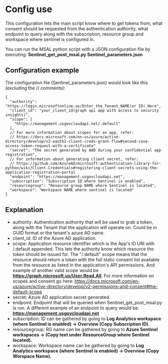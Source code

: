 # Config use

This configuration lets the main script know where to get tokens from, what consent should be requested from the authentication authority, what endpoint to query along with the subscription, resource group and workspace where sentinel is configured in.

You can run the MSAL python script with a JSON configuration file by executing:
**Sentinel_get_post_msal.py Sentinel_parameters.json**

## Configuration example
The configuration file (Sentinel_parameters.json) would look like this (excluding the // comments):

```
{
  "authority": "https://login.microsoftonline.us/Enter_the_Tenant_NAME(or ID)_Here",
  "client_id": "your_client_id(graph api app with access to security insights)",
  "scope": [
    "https://management.usgovcloudapi.net/.default"
  ],
  // For more information about scopes for an app, refer:
  // https://docs.microsoft.com/en-us/azure/active-directory/develop/v2-oauth2-client-creds-grant-flow#second-case-access-token-request-with-a-certificate"
  "secret": "The secret generated by AAD during your confidential app registration",
  // For information about generating client secret, refer:
  // https://github.com/AzureAD/microsoft-authentication-library-for-python/wiki/Client-Credentials#registering-client-secrets-using-the-application-registration-portal
  "endpoint": "https://management.usgovcloudapi.net",
  "subscription": "Subscription ID where Sentinel is enabled",
  "resourcegroup": "Resource group NAME where Sentinel is located",
  "workspace": "Workspace NAME where sentinel is located"
}
```

## Explanation
- authority: Authentication authority that will be used to grab a token, along with the Tenant that the application will operate on. Could be in GUID format or the tenant's azure AD name.
- client_id: ID of the Azure AD application.
- scope: Application resource identifier which is the App's ID URI with /.default appended. This lets the authority know which resource the token should be issued for. The "/.default" scope means that the resource should return a token with the full static consent list available from the resource as listed in the application's API permissions. And example of another valid scope would be **https://graph.microsoft.us/User.Read.All**. For more information on scopes and consent go here: https://docs.microsoft.com/en-us/azure/active-directory/develop/v2-permissions-and-consent#the-default-scope
- secret: Azure AD application secret generated.
- endpoint: Endpoint that will be queried when Sentinel_get_post_msal.py is run. A different example of an endpoint to query would be: **https://management.usgovcloudapi.net**
- subscription: ID can be gathered by going to **Log Analytics workspace (where Sentinel is enabled) -> Overview (Copy Subscription ID).**
- resourcegroup: RG name can be gathered by going to **Azure Sentinel workspaces -> (Copy text under ResourceGroup where Sentinel located).**
- workspace: Workspace name can be gathered by going to **Log Analytics workspace (where Sentinel is enabled) -> Overview (Copy Worspace Name).**